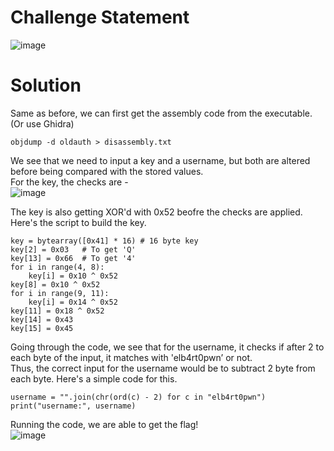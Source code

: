 # Challenge Statement 
![image](https://github.com/user-attachments/assets/42c29c83-324a-470f-a210-acc66eb06267)

# Solution
Same as before, we can first get the assembly code from the executable. (Or use Ghidra)
```
objdump -d oldauth > disassembly.txt
```

We see that we need to input a key and a username, but both are altered before being compared with the stored values.  
For the key, the checks are -  
![image](https://github.com/user-attachments/assets/e580aae4-61ef-45b9-a384-abae8bfaeb0b)

The key is also getting XOR'd with 0x52 beofre the checks are applied. Here's the script to build the key.
```
key = bytearray([0x41] * 16) # 16 byte key
key[2] = 0x03   # To get 'Q'
key[13] = 0x66  # To get '4'
for i in range(4, 8):
    key[i] = 0x10 ^ 0x52
key[8] = 0x10 ^ 0x52
for i in range(9, 11):
    key[i] = 0x14 ^ 0x52
key[11] = 0x18 ^ 0x52
key[14] = 0x43
key[15] = 0x45
```

Going through the code, we see that for the username, it checks if after 2 to each byte of the input, it matches with 'elb4rt0pwn’ or not.   
Thus, the correct input for the username would be to subtract 2 byte from each byte. Here's a simple code for this.  
```
username = "".join(chr(ord(c) - 2) for c in "elb4rt0pwn")
print("username:", username)
```

Running the code, we are able to get the flag!  
![image](https://github.com/user-attachments/assets/2c61216d-6ec0-4971-900d-26066963955a)
